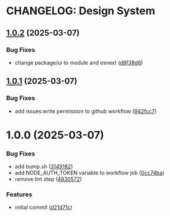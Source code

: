 # CHANGELOG: Design System

## [1.0.2](https://github.com/drazenbebic/coding-dojo/compare/v1.0.1...v1.0.2) (2025-03-07)


### Bug Fixes

* change package/ui to module and esnext ([d8f38d6](https://github.com/drazenbebic/coding-dojo/commit/d8f38d6c0fe4b5b25bf54d9810f6f4da0645ee85))

## [1.0.1](https://github.com/drazenbebic/coding-dojo/compare/v1.0.0...v1.0.1) (2025-03-07)


### Bug Fixes

* add issues:write permission to github workflow ([942fcc7](https://github.com/drazenbebic/coding-dojo/commit/942fcc796c291d990345cbce2809392d1268aa4e))

# 1.0.0 (2025-03-07)


### Bug Fixes

* add bump.sh ([3149182](https://github.com/drazenbebic/coding-dojo/commit/3149182194790a4d0777c92882f95df5585ac127))
* add NODE_AUTH_TOKEN variable to workflow job ([0cc74ba](https://github.com/drazenbebic/coding-dojo/commit/0cc74bacbb7eb8e821c92c6c64215abe727de667))
* remove lint step ([4830572](https://github.com/drazenbebic/coding-dojo/commit/4830572eda71eb371cd30cf96e050d895e54af86))


### Features

* initial commit ([d21d71c](https://github.com/drazenbebic/coding-dojo/commit/d21d71cee003f077f17e1b51f8d75e051dd5a188))
